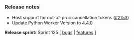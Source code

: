 ### Release notes
<!-- Please add your release notes in the following format:
- My change description (#PR)
-->

- Host support for out-of-proc cancellation tokens ([#2153](https://github.com/Azure/azure-functions-host/issues/2152))
- Update Python Worker Version to [4.4.0](https://github.com/Azure/azure-functions-python-worker/releases/tag/4.4.0)

**Release sprint:** Sprint 125
[ [bugs](https://github.com/Azure/azure-functions-host/issues?q=is%3Aissue+milestone%3A%22Functions+Sprint+125%22+label%3Abug+is%3Aclosed) | [features](https://github.com/Azure/azure-functions-host/issues?q=is%3Aissue+milestone%3A%22Functions+Sprint+125%22+label%3Afeature+is%3Aclosed) ]
